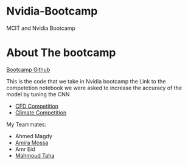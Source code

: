 # Nvidia-Bootcamp
MCIT and Nvidia Bootcamp
# About The bootcamp
[Bootcamp Github](https://github.com/gpuhackathons-org/gpubootcamp)

This is the code that we take in Nvidia bootcamp the Link to the competetion notebook we were asked to increase the accuracy of the model by tuning the CNN
* [CFD Competition](https://github.com/rehamessameltagoury/Nvidia-Bootcamp/blob/main/CFD%20Lab/Competition_final.ipynb)
* [Climate Competition](https://github.com/rehamessameltagoury/Nvidia-Bootcamp/blob/main/Climate%20Lab/Competition.ipynb)


My Teammates:
* Ahmed Magdy
* [Amira Mossa](https://github.com/AmiraMosa)
* Amr Eid
* [Mahmoud Taha](https://github.com/MahmoudMTaha)
